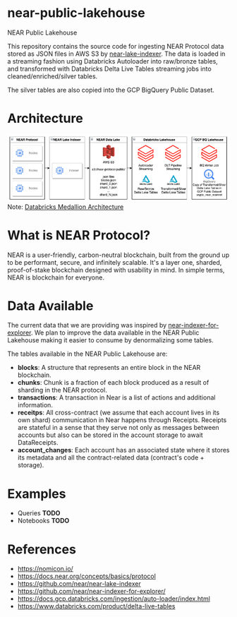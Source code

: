 # near-public-lakehouse

NEAR Public Lakehouse

This repository contains the source code for ingesting NEAR Protocol data stored as JSON files in AWS S3 by [near-lake-indexer](https://github.com/near/near-lake-indexer). The data is loaded in a streaming fashion using Databricks Autoloader into raw/bronze tables, and transformed with Databricks Delta Live Tables streaming jobs into cleaned/enriched/silver tables.

The silver tables are also copied into the GCP BigQuery Public Dataset.

# Architecture
![Architecture](./docs/Architecture.png "Architecture")
Note: [Databricks Medallion Architecture](https://www.databricks.com/glossary/medallion-architecture)

# What is NEAR Protocol?
NEAR is a user-friendly, carbon-neutral blockchain, built from the ground up to be performant, secure, and infinitely scalable. It's a layer one, sharded, proof-of-stake blockchain designed with usability in mind. In simple terms, NEAR is blockchain for everyone.

# Data Available
The current data that we are providing was inspired by [near-indexer-for-explorer](https://github.com/near/near-indexer-for-explorer/). 
We plan to improve the data available in the NEAR Public Lakehouse making it easier to consume by denormalizing some tables. 

The tables available in the NEAR Public Lakehouse are:
- **blocks**: A structure that represents an entire block in the NEAR blockchain.
- **chunks**: Chunk is a fraction of each block produced as a result of sharding in the NEAR protocol.
- **transactions**: A transaction in Near is a list of actions and additional information.
- **receitps**: All cross-contract (we assume that each account lives in its own shard) communication in Near happens through Receipts. Receipts are stateful in a sense that they serve not only as messages between accounts but also can be stored in the account storage to await DataReceipts.
- **account_changes**: Each account has an associated state where it stores its metadata and all the contract-related data (contract's code + storage).

# Examples
- Queries **TODO**
- Notebooks **TODO**

# References
- https://nomicon.io/
- https://docs.near.org/concepts/basics/protocol
- https://github.com/near/near-lake-indexer
- https://github.com/near/near-indexer-for-explorer/
- https://docs.gcp.databricks.com/ingestion/auto-loader/index.html
- https://www.databricks.com/product/delta-live-tables
